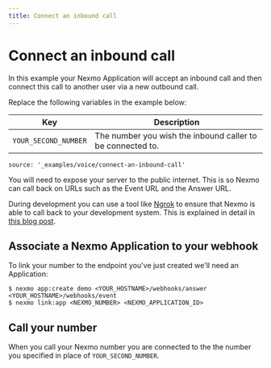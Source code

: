 ```yaml
---
title: Connect an inbound call
---
```


# Connect an inbound call

In this example your Nexmo Application will accept an inbound call and then connect this
call to another user via a new outbound call.

Replace the following variables in the example below:

Key |	Description
-- | --
`YOUR_SECOND_NUMBER` |	The number you wish the inbound caller to be connected to.

```tabbed_content
source: '_examples/voice/connect-an-inbound-call'
```

You will need to expose your server to the public internet. This is so
Nexmo can call back on URLs such as the Event URL and the Answer URL.

During development you can use a tool like [Ngrok](https://ngrok.com)
to ensure that Nexmo is able to call back to your development
system. This is explained in detail in [this blog
post]((https://www.nexmo.com/blog/2017/07/04/local-development-nexmo-ngrok-tunnel-dr/)).

## Associate a Nexmo Application to your webhook

To link your number to the endpoint you've just created we'll need an Application:

```
$ nexmo app:create demo <YOUR_HOSTNAME>/webhooks/answer <YOUR_HOSTNAME>/webhooks/event
$ nexmo link:app <NEXMO_NUMBER> <NEXMO_APPLICATION_ID>
```

## Call your number

When you call your Nexmo number you are connected to the the
number you specified in place of `YOUR_SECOND_NUMBER`.
